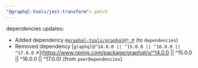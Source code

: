 ```yaml
---
"@graphql-tools/jest-transform": patch
---
```


dependencies updates: 

- Added dependency [`@graphql-tools/graphql@*` ↗︎](https://www.npmjs.com/package/@graphql-tools/graphql/v/*) (to `dependencies`)
- Removed dependency [`graphql@^14.0.0 || ^15.0.0 || ^16.0.0 || ^17.0.0` ↗︎](https://www.npmjs.com/package/graphql/v/^14.0.0 || ^15.0.0 || ^16.0.0 || ^17.0.0) (from `peerDependencies`)
